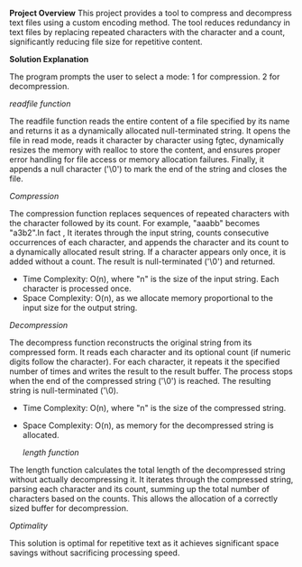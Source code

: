 **Project Overview**
This project provides a tool to compress and decompress text files using a custom encoding method. The tool reduces redundancy in text files by replacing repeated characters with the character and a count, significantly reducing file size for repetitive content.


**Solution Explanation**

The program prompts the user to select a mode:
1 for compression.
2 for decompression.


*readfile function*

The readfile function reads the entire content of a file specified by its name and returns it as a dynamically allocated null-terminated string. It opens the file in read mode, reads it character by character using fgtec, dynamically resizes the memory with realloc to store the content, and ensures proper error handling for file access or memory allocation failures. Finally, it appends a null character ('\0') to mark the end of the string and closes the file.

*Compression*

The compression function replaces sequences of repeated characters with the character followed by its count. For example, "aaabb" becomes "a3b2".In fact , It iterates through the input string, counts consecutive occurrences of each character, and appends the character and its count to a dynamically allocated result string. If a character appears only once, it is added without a count. The result is null-terminated ('\0') and returned.


- Time Complexity: O(n), where "n" is the size of the input string. Each character is processed once.
- Space Complexity: O(n), as we allocate memory proportional to the input size for the output string.

*Decompression*

The decompress function reconstructs the original string from its compressed form. It reads each character and its optional count (if numeric digits follow the character). For each character, it repeats it the specified number of times and writes the result  to the result buffer. The process stops when the end of the compressed string ('\0') is reached. The resulting string is null-terminated ('\0).


- Time Complexity: O(n), where "n" is the size of the compressed string.
- Space Complexity: O(n), as memory for the decompressed string is allocated.

  *length function*
  
The length function calculates the total length of the decompressed string without actually decompressing it. It iterates through the compressed string, parsing each character and its count, summing up the total number of characters based on the counts. This allows the allocation of a correctly sized buffer for decompression.

*Optimality*

This solution is optimal for repetitive text as it achieves significant space savings without sacrificing processing speed.




